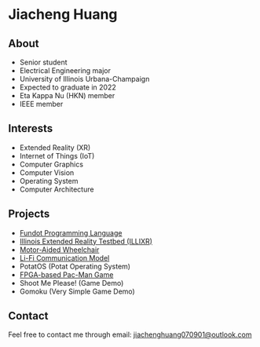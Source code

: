 # Jiacheng Huang

## About

* Senior student
* Electrical Engineering major
* University of Illinois Urbana-Champaign
* Expected to graduate in 2022
* Eta Kappa Nu (HKN) member
* IEEE member

## Interests

* Extended Reality (XR)
* Internet of Things (IoT)
* Computer Graphics
* Computer Vision
* Operating System
* Computer Architecture

## Projects

* [Fundot Programming Language](https://fundot.github.io/fundot/)
* [Illinois Extended Reality Testbed (ILLIXR)](https://illixr.github.io/)
* [Motor-Aided Wheelchair](motor_aided_wheelchair.md)
* [Li-Fi Communication Model](lifi_communication_model.md)
* PotatOS (Potat Operating System)
* [FPGA-based Pac-Man Game](fpga_pacman.md)
* Shoot Me Please! (Game Demo)
* Gomoku (Very Simple Game Demo)

## Contact

Feel free to contact me through email: <jiachenghuang070901@outlook.com>
